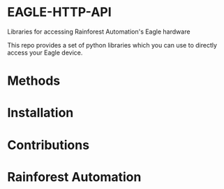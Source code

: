 # EAGLE-HTTP-API
Libraries for accessing Rainforest Automation's Eagle hardware

This repo provides a set of python libraries which you can use to directly access your Eagle device.  

# Methods

# Installation

# Contributions

# Rainforest Automation
